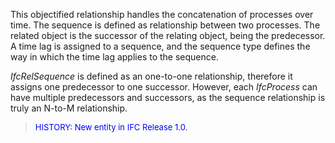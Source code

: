 ﻿This objectified relationship handles the concatenation of processes over time. The sequence is defined as relationship between two processes. The related object is the successor of the relating object, being the predecessor. A time lag is assigned to a sequence, and the sequence type defines the way in which the time lag applies to the sequence.

_IfcRelSequence_ is defined as an one-to-one relationship, therefore it assigns one predecessor to one successor. However, each _IfcProcess_ can have multiple predecessors and successors, as the sequence relationship is truly an N-to-M relationship.

> <font color="#0000FF" size="-1">HISTORY: New entity in IFC Release
		  1.0.
		  </font>
>

